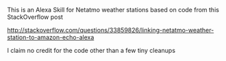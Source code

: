 This is an Alexa Skill for Netatmo weather stations based on code from this StackOverflow post

http://stackoverflow.com/questions/33859826/linking-netatmo-weather-station-to-amazon-echo-alexa

I claim no credit for the code other than a few tiny cleanups
